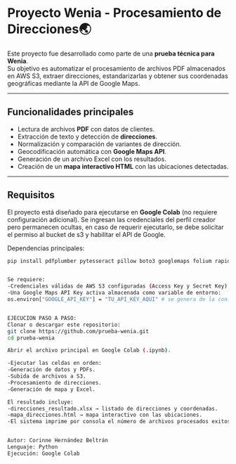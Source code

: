 # Proyecto Wenia - Procesamiento de Direcciones🌏

Este proyecto fue desarrollado como parte de una **prueba técnica para Wenia**.  
Su objetivo es automatizar el procesamiento de archivos PDF almacenados en AWS S3, extraer direcciones, estandarizarlas y
 obtener sus coordenadas geográficas mediante la API de Google Maps.

---

## Funcionalidades principales

- Lectura de archivos **PDF** con datos de clientes.  
- Extracción de texto y detección de **direcciones**.  
- Normalización y comparación de variantes de dirección.  
- Geocodificación automática con **Google Maps API**.  
- Generación de un archivo Excel con los resultados.  
- Creación de un **mapa interactivo HTML** con las ubicaciones detectadas.

---

## Requisitos

El proyecto está diseñado para ejecutarse en **Google Colab** (no requiere configuración adicional).
Se ingresan las credenciales del perfil creador pero permanecen ocultas, en caso de requerir ejecutarlo, se debe solicitar 
el permiso al bucket de s3 y habilitar el API de Google.

Dependencias principales:
```bash
pip install pdfplumber pytesseract pillow boto3 googlemaps folium rapidfuzz openpyxl pandas faker reportlab


Se requiere:
-Credenciales válidas de AWS S3 configuradas (Access Key y Secret Key).
-Una Google Maps API Key activa almacenada como variable de entorno:
os.environ["GOOGLE_API_KEY"] = "TU_API_KEY_AQUI" # se genera de la configuracion de la api desde google


EJECUCION PASO A PASO:
Clonar o descargar este repositorio:
git clone https://github.com/prueba-wenia.git
cd prueba-wenia

Abrir el archivo principal en Google Colab (.ipynb).

-Ejecutar las celdas en orden:
-Generación de datos y PDFs.
-Subida de archivos a S3.
-Procesamiento de direcciones.
-Generación de mapa y Excel.

El resultado incluye:
-direcciones_resultado.xlsx → listado de direcciones y coordenadas.
-mapa_direcciones.html → mapa interactivo con las ubicaciones.
-El sistema imprime por consola el número de archivos procesados exitosamente y genera los archivos finales con los resultados de validación


Autor: Corinne Hernández Beltrán
Lenguaje: Python
Ejecución: Google Colab
